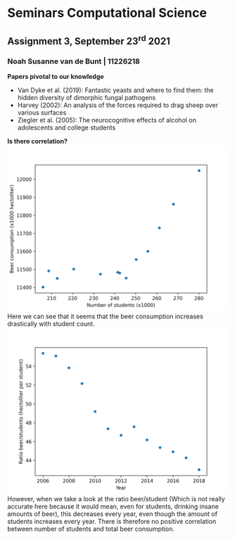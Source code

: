 # Seminars Computational Science
## Assignment 3, September 23<sup>rd</sup> 2021
### Noah Susanne van de Bunt | 11226218

**Papers pivotal to our knowledge**
- Van Dyke et al. (2019): Fantastic yeasts and where to find them: the hidden diversity of dimorphic fungal pathogens
- Harvey (2002): An analysis of the forces required to drag sheep over various surfaces
- Ziegler et al. (2005): The neurocognitive effects of alcohol on adolescents and college students

**Is there correlation?**
![Beer consumption and number of students in the Netherlands](absolute.png)
Here we can see that it seems that the beer consumption increases drastically with student count. 
![Ratio beer/student in the Netherlands](ratio.png) 
However, when we take a look at the ratio beer/student (Which is not really accurate here because it would mean, even for students, drinking insane amounts of beer), this decreases every year, even though the amount of students increases every year. There is therefore no positive correlation between number of students and total beer consumption. 